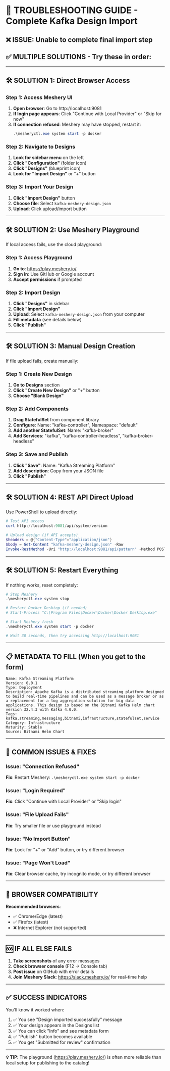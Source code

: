 # 🚨 TROUBLESHOOTING GUIDE - Complete Kafka Design Import

## ❌ **ISSUE**: Unable to complete final import step

## ✅ **MULTIPLE SOLUTIONS** - Try these in order:

---

## 🛠️ **SOLUTION 1: Direct Browser Access**

### Step 1: Access Meshery UI
1. **Open browser**: Go to http://localhost:9081
2. **If login page appears**: Click "Continue with Local Provider" or "Skip for now"
3. **If connection refused**: Meshery may have stopped, restart it:
   ```powershell
   .\mesheryctl.exe system start -p docker
   ```

### Step 2: Navigate to Designs
1. **Look for sidebar menu** on the left
2. **Click "Configuration"** (folder icon)
3. **Click "Designs"** (blueprint icon)
4. **Look for "Import Design"** or "+" button

### Step 3: Import Your Design
1. **Click "Import Design"** button
2. **Choose file**: Select `kafka-meshery-design.json`
3. **Upload**: Click upload/import button

---

## 🛠️ **SOLUTION 2: Use Meshery Playground**

If local access fails, use the cloud playground:

### Step 1: Access Playground
1. **Go to**: https://play.meshery.io/
2. **Sign in**: Use GitHub or Google account
3. **Accept permissions** if prompted

### Step 2: Import Design
1. **Click "Designs"** in sidebar
2. **Click "Import Design"** 
3. **Upload**: Select `kafka-meshery-design.json` from your computer
4. **Fill metadata** (see details below)
5. **Click "Publish"**

---

## 🛠️ **SOLUTION 3: Manual Design Creation**

If file upload fails, create manually:

### Step 1: Create New Design
1. **Go to Designs** section
2. **Click "Create New Design"** or "+" button
3. **Choose "Blank Design"**

### Step 2: Add Components
1. **Drag StatefulSet** from component library
2. **Configure**: Name: "kafka-controller", Namespace: "default"
3. **Add another StatefulSet**: Name: "kafka-broker"
4. **Add Services**: "kafka", "kafka-controller-headless", "kafka-broker-headless"

### Step 3: Save and Publish
1. **Click "Save"**: Name: "Kafka Streaming Platform"
2. **Add description**: Copy from your JSON file
3. **Click "Publish"**

---

## 🛠️ **SOLUTION 4: REST API Direct Upload**

Use PowerShell to upload directly:

```powershell
# Test API access
curl http://localhost:9081/api/system/version

# Upload design (if API accepts)
$headers = @{"Content-Type"="application/json"}
$body = Get-Content "kafka-meshery-design.json" -Raw
Invoke-RestMethod -Uri "http://localhost:9081/api/pattern" -Method POST -Headers $headers -Body $body
```

---

## 🛠️ **SOLUTION 5: Restart Everything**

If nothing works, reset completely:

```powershell
# Stop Meshery
.\mesheryctl.exe system stop

# Restart Docker Desktop (if needed)
# Start-Process "C:\Program Files\Docker\Docker\Docker Desktop.exe"

# Start Meshery fresh
.\mesheryctl.exe system start -p docker

# Wait 30 seconds, then try accessing http://localhost:9081
```

---

## 📋 **METADATA TO FILL** (When you get to the form)

```
Name: Kafka Streaming Platform
Version: 0.0.1
Type: Deployment
Description: Apache Kafka is a distributed streaming platform designed to build real-time pipelines and can be used as a message broker or as a replacement for a log aggregation solution for big data applications. This design is based on the Bitnami Kafka Helm chart version 32.4.3 with Kafka 4.0.0.
Tags: kafka,streaming,messaging,bitnami,infrastructure,statefulset,service
Category: Infrastructure
Maturity: Stable
Source: Bitnami Helm Chart
```

---

## 🚨 **COMMON ISSUES & FIXES**

### Issue: "Connection Refused"
**Fix**: Restart Meshery: `.\mesheryctl.exe system start -p docker`

### Issue: "Login Required" 
**Fix**: Click "Continue with Local Provider" or "Skip login"

### Issue: "File Upload Fails"
**Fix**: Try smaller file or use playground instead

### Issue: "No Import Button"
**Fix**: Look for "+" or "Add" button, or try different browser

### Issue: "Page Won't Load"
**Fix**: Clear browser cache, try incognito mode, or try different browser

---

## 📱 **BROWSER COMPATIBILITY**

**Recommended browsers**:
- ✅ Chrome/Edge (latest)
- ✅ Firefox (latest)
- ❌ Internet Explorer (not supported)

---

## 🆘 **IF ALL ELSE FAILS**

1. **Take screenshots** of any error messages
2. **Check browser console** (F12 → Console tab)
3. **Post issue** on GitHub with error details
4. **Join Meshery Slack**: https://slack.meshery.io/ for real-time help

---

## ✅ **SUCCESS INDICATORS**

You'll know it worked when:
1. ✅ You see "Design imported successfully" message
2. ✅ Your design appears in the Designs list
3. ✅ You can click "Info" and see metadata form
4. ✅ "Publish" button becomes available
5. ✅ You get "Submitted for review" confirmation

---

**💡 TIP**: The playground (https://play.meshery.io/) is often more reliable than local setup for publishing to the catalog!